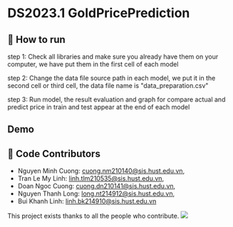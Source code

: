 # DS2023.1 GoldPricePrediction
## 🚀 How to run
step 1: Check all libraries and make sure you already have them on your computer, we have put them in the first cell of each model 

step 2: Change the data file source path in each model, we put it in the second cell or third cell, the data file name is "data_preparation.csv"

step 3: Run model, the result evaluation and graph for compare actual and predict price in train and test appear at the end of each model

## Demo

## 🤝  Code Contributors
- Nguyen Minh Cuong: cuong.nm210140@sis.hust.edu.vn,
- Tran Le My Linh: linh.tlm210535@sis.hust.edu.vn, 
- Doan Ngoc Cuong: cuong.dn210141@sis.hust.edu.vn,
- Nguyen Thanh Long: long.nt214912@sis.hust.edu.vn, 
- Bui Khanh Linh: linh.bk214910@sis.hust.edu.vn

This project exists thanks to all the people who contribute.
<a href="https://github.com/lavibula/ML20222.PredictionBitcoin/graphs/contributors"><img src="https://opencollective.com/ml20222predictionbitcoin/contributors.svg?width=890&button=false" /></a>
